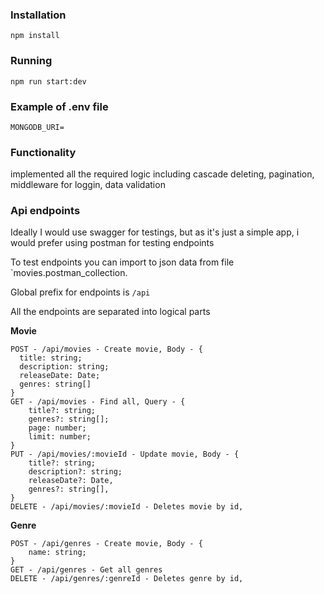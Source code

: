 ### Installation


`npm install`

### Running

`npm run start:dev`

### Example of .env file

`MONGODB_URI=`

### Functionality

implemented all the required logic including cascade deleting, pagination, middleware for loggin, data validation

### Api endpoints
Ideally I would use swagger for testings, but as it's just a simple app, i would prefer using postman for testing endpoints

To test endpoints you can import to json data from file `movies.postman_collection.

Global prefix for endpoints is `/api`

All the endpoints are separated into logical parts

**Movie**
```
POST - /api/movies - Create movie, Body - {
  title: string;
  description: string;
  releaseDate: Date;
  genres: string[]
}
GET - /api/movies - Find all, Query - {
    title?: string;
    genres?: string[];
    page: number;
    limit: number;
}
PUT - /api/movies/:movieId - Update movie, Body - {
    title?: string;
    description?: string;
    releaseDate?: Date,
    genres?: string[],
}
DELETE - /api/movies/:movieId - Deletes movie by id,
```
**Genre**
```
POST - /api/genres - Create movie, Body - {
    name: string;
}
GET - /api/genres - Get all genres
DELETE - /api/genres/:genreId - Deletes genre by id,
```